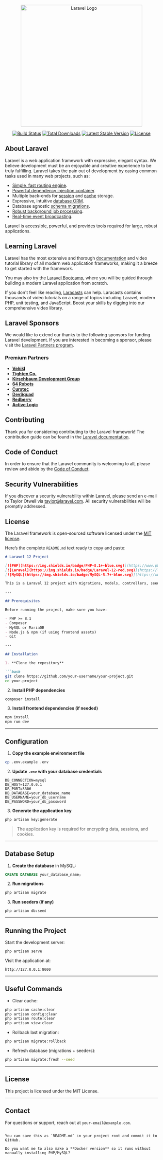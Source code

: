 <p align="center"><a href="https://laravel.com" target="_blank"><img src="https://raw.githubusercontent.com/laravel/art/master/logo-lockup/5%20SVG/2%20CMYK/1%20Full%20Color/laravel-logolockup-cmyk-red.svg" width="400" alt="Laravel Logo"></a></p>

<p align="center">
<a href="https://github.com/laravel/framework/actions"><img src="https://github.com/laravel/framework/workflows/tests/badge.svg" alt="Build Status"></a>
<a href="https://packagist.org/packages/laravel/framework"><img src="https://img.shields.io/packagist/dt/laravel/framework" alt="Total Downloads"></a>
<a href="https://packagist.org/packages/laravel/framework"><img src="https://img.shields.io/packagist/v/laravel/framework" alt="Latest Stable Version"></a>
<a href="https://packagist.org/packages/laravel/framework"><img src="https://img.shields.io/packagist/l/laravel/framework" alt="License"></a>
</p>

## About Laravel

Laravel is a web application framework with expressive, elegant syntax. We believe development must be an enjoyable and creative experience to be truly fulfilling. Laravel takes the pain out of development by easing common tasks used in many web projects, such as:

- [Simple, fast routing engine](https://laravel.com/docs/routing).
- [Powerful dependency injection container](https://laravel.com/docs/container).
- Multiple back-ends for [session](https://laravel.com/docs/session) and [cache](https://laravel.com/docs/cache) storage.
- Expressive, intuitive [database ORM](https://laravel.com/docs/eloquent).
- Database agnostic [schema migrations](https://laravel.com/docs/migrations).
- [Robust background job processing](https://laravel.com/docs/queues).
- [Real-time event broadcasting](https://laravel.com/docs/broadcasting).

Laravel is accessible, powerful, and provides tools required for large, robust applications.

## Learning Laravel

Laravel has the most extensive and thorough [documentation](https://laravel.com/docs) and video tutorial library of all modern web application frameworks, making it a breeze to get started with the framework.

You may also try the [Laravel Bootcamp](https://bootcamp.laravel.com), where you will be guided through building a modern Laravel application from scratch.

If you don't feel like reading, [Laracasts](https://laracasts.com) can help. Laracasts contains thousands of video tutorials on a range of topics including Laravel, modern PHP, unit testing, and JavaScript. Boost your skills by digging into our comprehensive video library.

## Laravel Sponsors

We would like to extend our thanks to the following sponsors for funding Laravel development. If you are interested in becoming a sponsor, please visit the [Laravel Partners program](https://partners.laravel.com).

### Premium Partners

- **[Vehikl](https://vehikl.com)**
- **[Tighten Co.](https://tighten.co)**
- **[Kirschbaum Development Group](https://kirschbaumdevelopment.com)**
- **[64 Robots](https://64robots.com)**
- **[Curotec](https://www.curotec.com/services/technologies/laravel)**
- **[DevSquad](https://devsquad.com/hire-laravel-developers)**
- **[Redberry](https://redberry.international/laravel-development)**
- **[Active Logic](https://activelogic.com)**

## Contributing

Thank you for considering contributing to the Laravel framework! The contribution guide can be found in the [Laravel documentation](https://laravel.com/docs/contributions).

## Code of Conduct

In order to ensure that the Laravel community is welcoming to all, please review and abide by the [Code of Conduct](https://laravel.com/docs/contributions#code-of-conduct).

## Security Vulnerabilities

If you discover a security vulnerability within Laravel, please send an e-mail to Taylor Otwell via [taylor@laravel.com](mailto:taylor@laravel.com). All security vulnerabilities will be promptly addressed.

## License

The Laravel framework is open-sourced software licensed under the [MIT license](https://opensource.org/licenses/MIT).

Here’s the complete `README.md` text ready to copy and paste:

````markdown
# Laravel 12 Project

[![PHP](https://img.shields.io/badge/PHP-8.1+-blue.svg)](https://www.php.net/)
[![Laravel](https://img.shields.io/badge/Laravel-12-red.svg)](https://laravel.com/)
[![MySQL](https://img.shields.io/badge/MySQL-5.7+-blue.svg)](https://www.mysql.com/)

This is a Laravel 12 project with migrations, models, controllers, seeders, and a MySQL database. This README explains how to run the project locally.

---

## Prerequisites

Before running the project, make sure you have:

- PHP >= 8.1
- Composer
- MySQL or MariaDB
- Node.js & npm (if using frontend assets)
- Git

---

## Installation

1. **Clone the repository**

```bash
git clone https://github.com/your-username/your-project.git
cd your-project
````

2. **Install PHP dependencies**

```bash
composer install
```

3. **Install frontend dependencies (if needed)**

```bash
npm install
npm run dev
```

---

## Configuration

1. **Copy the example environment file**

```bash
cp .env.example .env
```

2. **Update `.env` with your database credentials**

```
DB_CONNECTION=mysql
DB_HOST=127.0.0.1
DB_PORT=3306
DB_DATABASE=your_database_name
DB_USERNAME=your_db_username
DB_PASSWORD=your_db_password
```

3. **Generate the application key**

```bash
php artisan key:generate
```

> The application key is required for encrypting data, sessions, and cookies.

---

## Database Setup

1. **Create the database** in MySQL:

```sql
CREATE DATABASE your_database_name;
```

2. **Run migrations**

```bash
php artisan migrate
```

3. **Run seeders (if any)**

```bash
php artisan db:seed
```

---

## Running the Project

Start the development server:

```bash
php artisan serve
```

Visit the application at:

```
http://127.0.0.1:8000
```

---

## Useful Commands

* Clear cache:

```bash
php artisan cache:clear
php artisan config:clear
php artisan route:clear
php artisan view:clear
```

* Rollback last migration:

```bash
php artisan migrate:rollback
```

* Refresh database (migrations + seeders):

```bash
php artisan migrate:fresh --seed
```

---

## License

This project is licensed under the MIT License.

---

## Contact

For questions or support, reach out at `your-email@example.com`.

```

You can save this as `README.md` in your project root and commit it to GitHub.  

Do you want me to also make a **Docker version** so it runs without manually installing PHP/MySQL?
```

